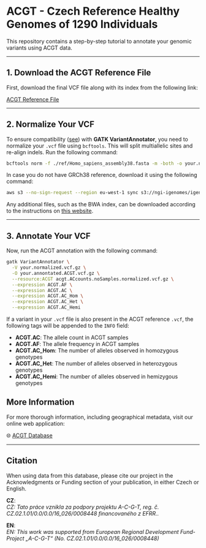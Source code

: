 # ACGT - Czech Reference Healthy Genomes of 1290 Individuals

This repository contains a step-by-step tutorial to annotate your genomic variants using ACGT data.

---

## 1. Download the ACGT Reference File

First, download the final VCF file along with its index from the following link:

[ACGT Reference File](https://owncloud.cesnet.cz/index.php/s/jPI2wdq1P7AF9uJ)

---

## 2. Normalize Your VCF

To ensure compatibility ([see](https://gatk.broadinstitute.org/hc/en-us/community/posts/15706942393371-Error-when-running-VariantAnnotator?page=1#community_comment_29137996930971)) with **GATK VariantAnnotator**, you need to normalize your `.vcf` file using `bcftools`. This will split multiallelic sites and re-align indels. Run the following command:

```bash
bcftools norm -f ./ref/Homo_sapiens_assembly38.fasta -m -both -o your.normalized.vcf.gz -Oz your.input.vcf.gz
```

In case you do not have GRCh38 reference, download it using the following command:
```bash
aws s3 --no-sign-request --region eu-west-1 sync s3://ngi-igenomes/igenomes/Homo_sapiens/GATK/GRCh38/Sequence/WholeGenomeFasta/ ./ref/
```

Any additional files, such as the BWA index, can be downloaded according to the instructions on [this website](https://ewels.github.io/AWS-iGenomes/).

---

## 3. Annotate Your VCF

Now, run the ACGT annotation with the following command:

```bash
gatk VariantAnnotator \
  -V your.normalized.vcf.gz \
  -O your.annontated.ACGT.vcf.gz \
  --resource:ACGT acgt.ACcounts.noSamples.normalized.vcf.gz \
  --expression ACGT.AF \
  --expression ACGT.AC \
  --expression ACGT.AC_Hom \
  --expression ACGT.AC_Het \
  --expression ACGT.AC_Hemi
```

If a variant in your `.vcf` file is also present in the ACGT reference `.vcf`, the following tags will be appended to the `INFO` field:

- **ACGT.AC**: The allele count in ACGT samples
- **ACGT.AF**: The allele frequency in ACGT samples
- **ACGT.AC_Hom**: The number of alleles observed in homozygous genotypes
- **ACGT.AC_Het**: The number of alleles observed in heterozygous genotypes
- **ACGT.AC_Hemi**: The number of alleles observed in hemizygous genotypes

## More Information

For more thorough information, including geographical metadata, visit our online web application:

🌐 [ACGT Database](https://database.acgt.cz/)

---

## Citation

When using data from this database, please cite our project in the Acknowledgments or Funding section of your publication, in either Czech or English.

**CZ**:  
_CZ: Tato práce vznikla za podpory projektu A-C-G-T, reg. č. CZ.02.1.01/0.0/0.0/16_026/0008448 financovaného z EFRR.._

**EN**:  
_EN: This work was supported from European Regional Development Fund-Project „A-C-G-T“ (No. CZ.02.1.01/0.0/0.0/16_026/0008448)_

